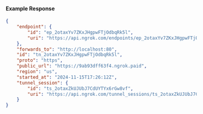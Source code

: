 <!-- Code generated for API Clients. DO NOT EDIT. -->

#### Example Response

```json
{
	"endpoint": {
		"id": "ep_2otaxYv7ZKxJHgpwFTjOdbqRk5l",
		"uri": "https://api.ngrok.com/endpoints/ep_2otaxYv7ZKxJHgpwFTjOdbqRk5l"
	},
	"forwards_to": "http://localhost:80",
	"id": "tn_2otaxYv7ZKxJHgpwFTjOdbqRk5l",
	"proto": "https",
	"public_url": "https://9ab93dff63f4.ngrok.paid",
	"region": "us",
	"started_at": "2024-11-15T17:26:12Z",
	"tunnel_session": {
		"id": "ts_2otaxZkUJUbJ7CdUYTYx6rGw8vf",
		"uri": "https://api.ngrok.com/tunnel_sessions/ts_2otaxZkUJUbJ7CdUYTYx6rGw8vf"
	}
}
```

